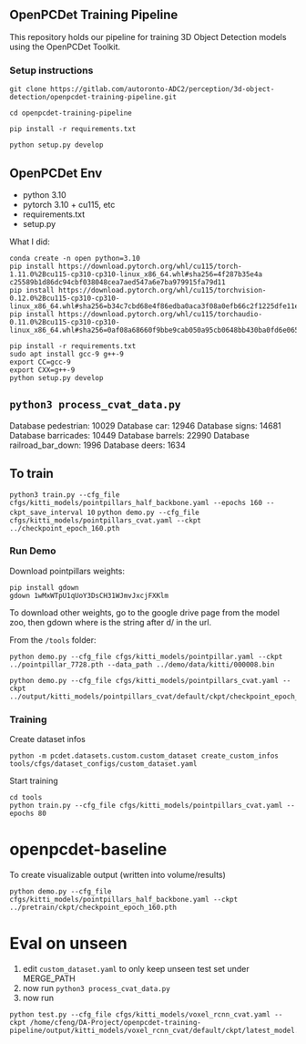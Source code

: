 ## OpenPCDet Training Pipeline


This repository holds our pipeline for training 3D Object Detection models using the OpenPCDet Toolkit. 

### Setup instructions
```
git clone https://gitlab.com/autoronto-ADC2/perception/3d-object-detection/openpcdet-training-pipeline.git
```

```
cd openpcdet-training-pipeline
```

``` 
pip install -r requirements.txt
```

```
python setup.py develop
```


## OpenPCDet Env
- python 3.10
- pytorch 3.10 + cu115, etc
- requirements.txt
- setup.py

What I did:
```
conda create -n open python=3.10
pip install https://download.pytorch.org/whl/cu115/torch-1.11.0%2Bcu115-cp310-cp310-linux_x86_64.whl#sha256=4f287b35e4a
c25589b1d86dc94cbf038048cea7aed547a6e7ba979915fa79d11
pip install https://download.pytorch.org/whl/cu115/torchvision-0.12.0%2Bcu115-cp310-cp310-linux_x86_64.whl#sha256=b34c7cbd68e4f86edba0aca3f08a0efb66c2f1225dfe11ec7d15f120b8eb1bbc
pip install https://download.pytorch.org/whl/cu115/torchaudio-0.11.0%2Bcu115-cp310-cp310-linux_x86_64.whl#sha256=0af08a68660f9bbe9cab050a95cb0648bb430ba0fd6e065ca7735c181063d0e0

pip install -r requirements.txt
sudo apt install gcc-9 g++-9
export CC=gcc-9
export CXX=g++-9
python setup.py develop
```

## `python3 process_cvat_data.py`
Database pedestrian: 10029
Database car: 12946
Database signs: 14681
Database barricades: 10449
Database barrels: 22990
Database railroad_bar_down: 1996
Database deers: 1634
## To train
`python3 train.py --cfg_file cfgs/kitti_models/pointpillars_half_backbone.yaml --epochs 160 --ckpt_save_interval 10`
`python demo.py --cfg_file cfgs/kitti_models/pointpillars_cvat.yaml --ckpt ../checkpoint_epoch_160.pth`



### Run Demo
Download pointpillars weights:
```
pip install gdown
gdown 1wMxWTpU1qUoY3DsCH31WJmvJxcjFXKlm
```

To download other weights, go to the google drive page from the model zoo, then gdown <id> where <id> is the string after d/ in the url.

From the `/tools` folder:
```
python demo.py --cfg_file cfgs/kitti_models/pointpillar.yaml --ckpt ../pointpillar_7728.pth --data_path ../demo/data/kitti/000008.bin
```

```
python demo.py --cfg_file cfgs/kitti_models/pointpillars_cvat.yaml --ckpt ../output/kitti_models/pointpillars_cvat/default/ckpt/checkpoint_epoch_80.pth
```

### Training
Create dataset infos
```
python -m pcdet.datasets.custom.custom_dataset create_custom_infos tools/cfgs/dataset_configs/custom_dataset.yaml
```
Start training
```
cd tools
python train.py --cfg_file cfgs/kitti_models/pointpillars_cvat.yaml --epochs 80
```
# openpcdet-baseline
To create visualizable output (written into volume/results)
```
python demo.py --cfg_file cfgs/kitti_models/pointpillars_half_backbone.yaml --ckpt ../pretrain/ckpt/checkpoint_epoch_160.pth 
```

# Eval on unseen
1. edit `custom_dataset.yaml` to only keep unseen test set under MERGE_PATH
2. now run `python3 process_cvat_data.py`
3. now run
```
python test.py --cfg_file cfgs/kitti_models/voxel_rcnn_cvat.yaml --ckpt /home/cfeng/DA-Project/openpcdet-training-pipeline/output/kitti_models/voxel_rcnn_cvat/default/ckpt/latest_model.pth
```
